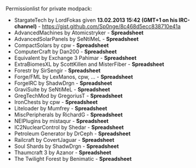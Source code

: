 Permissionlist for private modpack:
* StargateTech by LordFokas given __13.02.2013 15:42 (GMT+1 on his IRC-channel)__ - https://gist.github.com/Sp0nge/8c468d5ecc838710e41a
* AdvancedMachines by Atomicstryker - __Spreadsheet__
* AdvancedSolarPanels by SeNtiMeL - __Spreadsheet__
* CompactSolars by cpw  - __Spreadsheet__
* ComputerCraft by Dan200	- __Spreadsheet__
* Equivalent by Exchange 3	Pahimar	- __Spreadsheet__
* ExtraBiomesXL by ScottKillen and MisterFiber	- __Spreadsheet__
* Forestr by	SirSengir	- __Spreadsheet__
* Forge/FML by LexManos, cpw, ...	- __Spreadsheet__
* ForgeIRC by ShadwDrgn	- __Spreadsheet__
* GraviSuite by SeNtiMeL	- __Spreadsheet__
* GregTechMod by GregoriusT	- __Spreadsheet__
* IronChests by cpw	- __Spreadsheet__
* Liteloader by Mumfrey	- __Spreadsheet__
* MiscPeripherals by RichardG	- __Spreadsheet__
* NEIPlugins by mistaqur	- __Spreadsheet__
* IC2NuclearControl by Shedar	- __Spreadsheet__
* Petroleum Generator by DrCeph	- __Spreadsheet__
* Railcraft by CovertJaguar	- __Spreadsheet__
* Soul Shards by ShadwDrgn	- __Spreadsheet__
* Thaumcraft 3 by Azanor	- __Spreadsheet__
* The Twilight Forest by Benimatic	- __Spreadsheet__

